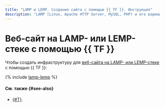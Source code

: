 ```yaml
---
title: "LAMP и LEMP. Создание сайта с помощью {{ TF }}. Инструкция"
description: "LAMP (Linux, Apache HTTP Server, MySQL, PHP) и его вариация LEMP (где Apache заменяется на Nginx) — это популярные наборы компонентов для развертывания веб-приложений и динамических сайтов. С помощью этой инструкции вы научитесь разворачивать LAMP в инфраструктуре {{ yandex-cloud }} с помощью {{ TF }}, в результате вы запустите виртуальную машину, на которой будет работать веб-сервер вашего сайта."
---
```


# Веб-сайт на LAMP- или LEMP-стеке с помощью {{ TF }}

Чтобы создать инфраструктуру для [веб-сайта на LAMP- или LEMP-стеке](index.md) с помощью {{ TF }}:

{% include [lamp-lemp](../../../_tutorials/web/lamp-lemp-terraform.md) %}

#### См. также {#see-also}

* [{#T}](console.md).